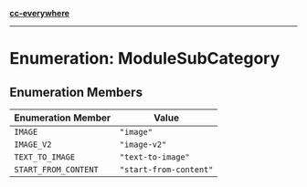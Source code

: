 [**cc-everywhere**](../../../../../index.md)

***

# Enumeration: ModuleSubCategory

## Enumeration Members

| Enumeration Member | Value |
| ------ | ------ |
| <a id="image"></a> `IMAGE` | `"image"` |
| <a id="image_v2"></a> `IMAGE_V2` | `"image-v2"` |
| <a id="text_to_image"></a> `TEXT_TO_IMAGE` | `"text-to-image"` |
| <a id="start_from_content"></a> `START_FROM_CONTENT` | `"start-from-content"` |
